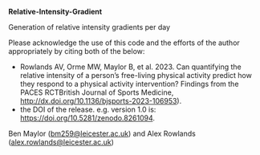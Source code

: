 **Relative-Intensity-Gradient**

Generation of relative intensity gradients per day

Please acknowledge the use of this code and the efforts of the author appropriately by citing both of the below:
- Rowlands AV, Orme MW, Maylor B, et al. 2023. Can quantifying the relative intensity of a person’s free-living physical activity predict how they respond to a physical activity intervention? Findings from the PACES RCTBritish Journal of Sports Medicine, http://dx.doi.org/10.1136/bjsports-2023-106953).
- the DOI of the release. e.g. version 1.0 is: https://doi.org/10.5281/zenodo.8261094.

Ben Maylor (bm259@leicester.ac.uk) and Alex Rowlands (alex.rowlands@leicester.ac.uk)

